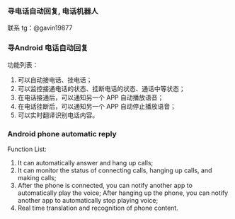 ### 寻电话自动回复, 电话机器人

联系 tg：@gavin19877

### 寻Android 电话自动回复

功能列表：

1. 可以自动接电话、挂电话；
2. 可以监控接通电话的状态、挂断电话的状态、通话中等状态；
3. 在电话接通后，可以通知另一个 APP 自动播放语音；
4. 在电话挂断后，可以通知另一个 APP 自动停止播放语音；
5. 可以实时翻译识别电话内容。

### Android phone automatic reply

Function List:

1. It can automatically answer and hang up calls;
2. It can monitor the status of connecting calls, hanging up calls, and making calls;
3. After the phone is connected, you can notify another app to automatically play the voice;
After hanging up the phone, you can notify another app to automatically stop playing voice;
5. Real time translation and recognition of phone content.
